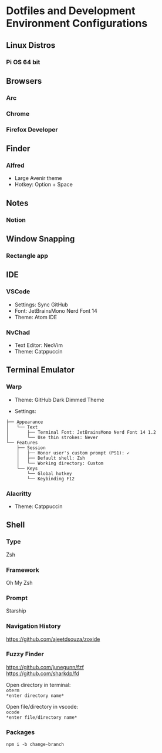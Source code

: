 # Dotfiles and Development Environment Configurations

## Linux Distros
### Pi OS 64 bit

## Browsers
### Arc
### Chrome  
### Firefox Developer  

## Finder
### Alfred  
- Large Avenir theme  
- Hotkey: Option + Space  

## Notes
### Notion

## Window Snapping
### Rectangle app  

## IDE
### VSCode  
- Settings: Sync GitHub  
- Font: JetBrainsMono Nerd Font 14  
- Theme: Atom IDE

### NvChad
- Text Editor: NeoVim
- Theme: Catppuccin

## Terminal Emulator
### Warp 
- Theme: GitHub Dark Dimmed Theme  

- Settings: 
```
├── Appearance
│   └── Text
│       ├── Terminal Font: JetBrainsMono Nerd Font 14 1.2
│       └── Use thin strokes: Never
└── Features
    ├── Session
    │   ├── Honor user's custom prompt (PS1): ✓
    │   ├── Default shell: Zsh
    │   └── Working directory: Custom
    └── Keys
        └── Global hotkey
        └── Keybinding F12
```

### Alacritty
- Theme: Catppuccin

## Shell
### Type
Zsh  
### Framework
Oh My Zsh  
### Prompt
Starship  

### Navigation History
https://github.com/ajeetdsouza/zoxide  

### Fuzzy Finder
https://github.com/junegunn/fzf  
https://github.com/sharkdp/fd  

Open directory in terminal:  
	`oterm `  
	`*enter directory name*`

Open file/directory in vscode:  
	`ocode`  
	`*enter file/directory name*`


### Packages
`npm i -b change-branch`  

